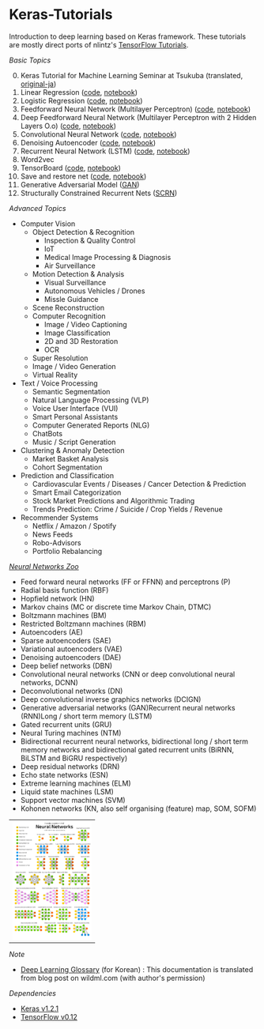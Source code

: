 # Keras-Tutorials

Introduction to deep learning based on Keras framework. These tutorials are mostly direct ports of nlintz's [TensorFlow Tutorials](https://github.com/nlintz/TensorFlow-Tutorials).

*Basic Topics*

0. Keras Tutorial for Machine Learning Seminar at Tsukuba (translated, [original-ja](https://github.com/nzw0301/keras-examples/blob/master/keras_tutorial.ipynb))
1. Linear Regression ([code](https://github.com/tgjeon/Keras-Tutorials/blob/master/01_linear_regression.py), [notebook](https://github.com/tgjeon/Keras-Tutorials/blob/master/01_linear_regression.ipynb))
2. Logistic Regression ([code](https://github.com/tgjeon/Keras-Tutorials/blob/master/02_logistic_regression.py), [notebook](https://github.com/tgjeon/Keras-Tutorials/blob/master/02_logistic_regression.ipynb))
3. Feedforward Neural Network (Multilayer Perceptron) ([code](https://github.com/tgjeon/Keras-Tutorials/blob/master/03_net.py), [notebook](https://github.com/tgjeon/Keras-Tutorials/blob/master/03_net.ipynb))
4. Deep Feedforward Neural Network (Multilayer Perceptron with 2 Hidden Layers O.o) ([code](https://github.com/tgjeon/Keras-Tutorials/blob/master/04_modern_net.py), [notebook](https://github.com/tgjeon/Keras-Tutorials/blob/master/04_modern_net.ipynb))
5. Convolutional Neural Network ([code](https://github.com/tgjeon/Keras-Tutorials/blob/master/05_convolutional_net.py), [notebook](https://github.com/tgjeon/Keras-Tutorials/blob/master/05_convolutional_net.ipynb))
6. Denoising Autoencoder ([code](https://github.com/tgjeon/Keras-Tutorials/blob/master/06_autoencoder.py), [notebook](https://github.com/tgjeon/Keras-Tutorials/blob/master/06_autoencoder.ipynb))
7. Recurrent Neural Network (LSTM) ([code](https://github.com/tgjeon/Keras-Tutorials/blob/master/07_lstm.py), [notebook](https://github.com/tgjeon/Keras-Tutorials/blob/master/07_lstm.ipynb))
8. Word2vec
9. TensorBoard ([code](https://github.com/tgjeon/Keras-Tutorials/blob/master/09_tensorboard.py), [notebook](https://github.com/tgjeon/Keras-Tutorials/blob/master/09_tensorboard.ipynb))
10. Save and restore net ([code](https://github.com/tgjeon/Keras-Tutorials/blob/master/10_save_restore_net.py), [notebook](https://github.com/tgjeon/Keras-Tutorials/blob/master/10_save_restore_net.ipynb))
11. Generative Adversarial Model ([GAN](https://github.com/osh/KerasGAN))
12. Structurally Constrained Recurrent Nets ([SCRN](https://github.com/nzw0301/keras-examples/blob/master/SCRNLM.ipynb))


*Advanced Topics*

* Computer Vision
    * Object Detection & Recognition
        * Inspection & Quality Control
        * IoT
        * Medical Image Processing & Diagnosis
        * Air Surveillance
    * Motion Detection & Analysis
        * Visual Surveillance
        * Autonomous Vehicles / Drones
        * Missle Guidance
    * Scene Reconstruction
    * Computer Recognition
        * Image / Video Captioning        
        * Image Classification
        * 2D and 3D Restoration
        * OCR
    * Super Resolution
    * Image / Video Generation
    * Virtual Reality
* Text / Voice Processing
    * Semantic Segmentation
    * Natural Language Processing (VLP)
    * Voice User Interface (VUI)
    * Smart Personal Assistants
    * Computer Generated Reports (NLG)
    * ChatBots
    * Music / Script Generation
* Clustering & Anomaly Detection
    * Market Basket Analysis
    * Cohort Segmentation
* Prediction and Classification
    * Cardiovascular Events / Diseases / Cancer Detection & Prediction
    * Smart Email Categorization
    * Stock Market Predictions and Algorithmic Trading
    * Trends Prediction: Crime / Suicide / Crop Yields / Revenue
* Recommender Systems
    * Netflix / Amazon / Spotify
    * News Feeds
    * Robo-Advisors 
    * Portfolio Rebalancing

    
*[Neural Networks Zoo](http://www.asimovinstitute.org/neural-network-zoo/)*

* Feed forward neural networks (FF or FFNN) and perceptrons (P)
* Radial basis function (RBF)
* Hopfield network (HN)
* Markov chains (MC or discrete time Markov Chain, DTMC)
* Boltzmann machines (BM)
* Restricted Boltzmann machines (RBM)
* Autoencoders (AE)
* Sparse autoencoders (SAE)
* Variational autoencoders (VAE)
* Denoising autoencoders (DAE) 
* Deep belief networks (DBN)
* Convolutional neural networks (CNN or deep convolutional neural networks, DCNN)
* Deconvolutional networks (DN)
* Deep convolutional inverse graphics networks (DCIGN)
* Generative adversarial networks (GAN)Recurrent neural networks (RNN)Long / short term memory (LSTM)
* Gated recurrent units (GRU)
* Neural Turing machines (NTM)
* Bidirectional recurrent neural networks, bidirectional long / short term memory networks and bidirectional gated recurrent units (BiRNN, BiLSTM and BiGRU respectively)
* Deep residual networks (DRN)
* Echo state networks (ESN)
* Extreme learning machines (ELM)
* Liquid state machines (LSM)
* Support vector machines (SVM)
* Kohonen networks (KN, also self organising (feature) map, SOM, SOFM)

<table>
    <tr>
        <td><img width='160' height='240' src='./cheatsheets/neuralnetworks.png' alt='neural networks zoo'/></td>
    </tr>
</table>


*Note*
* [Deep Learning Glossary](https://github.com/tgjeon/Keras-Tutorials/blob/master/DeepLearningGlossary.md) (for Korean)
: This documentation is translated from blog post on wildml.com (with author's permission)


*Dependencies*
* [Keras v1.2.1](https://github.com/fchollet/keras)
* [TensorFlow v0.12](https://github.com/tensorflow/tensorflow)
